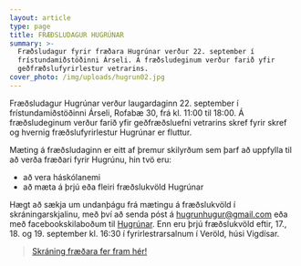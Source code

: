 ```yaml
---
layout: article
type: page
title: FRÆÐSLUDAGUR HUGRÚNAR
summary: >-
  Fræðsludagur fyrir fræðara Hugrúnar verður 22. september í
  frístundamiðstöðinni Árseli. Á fræðsludeginum verður farið yfir
  geðfræðslufyrirlestur vetrarins.
cover_photo: /img/uploads/hugrun02.jpg
---
```

Fræðsludagur Hugrúnar verður laugardaginn 22. september í frístundamiðstöðinni Árseli, Rofabæ 30, frá kl. 11:00 til 18:00. Á fræðsludeginum verður farið yfir geðfræðsluefni vetrarins skref fyrir skref og hvernig fræðslufyrirlestur Hugrúnar er fluttur. 

Mæting á fræðsludaginn er eitt af þremur skilyrðum sem þarf að uppfylla til að verða fræðari fyrir Hugrúnu, hin tvö eru:

* að vera háskólanemi
* að mæta á þrjú eða fleiri fræðslukvöld Hugrúnar 

Hægt að sækja um undanþágu frá mætingu á fræðslukvöld í skráningarskjalinu, með því að senda póst á hugrunhugur@gmail.com eða með facebookskilaboðum til [Hugrúnar](https://www.facebook.com/gedfraedsla/). Enn eru þrjú fræðslukvöld eftir, 17., 18. og 19. september kl. 16:30 í fyrirlestrarsalnum í Veröld, húsi Vigdísar. 

> [Skráning fræðara fer fram hér!](https://docs.google.com/forms/d/e/1FAIpQLSfSg1jSYORmdWbC9qNKc8G9qeroYc2F1Lp9h-5RtJSZv7rliw/viewform)
